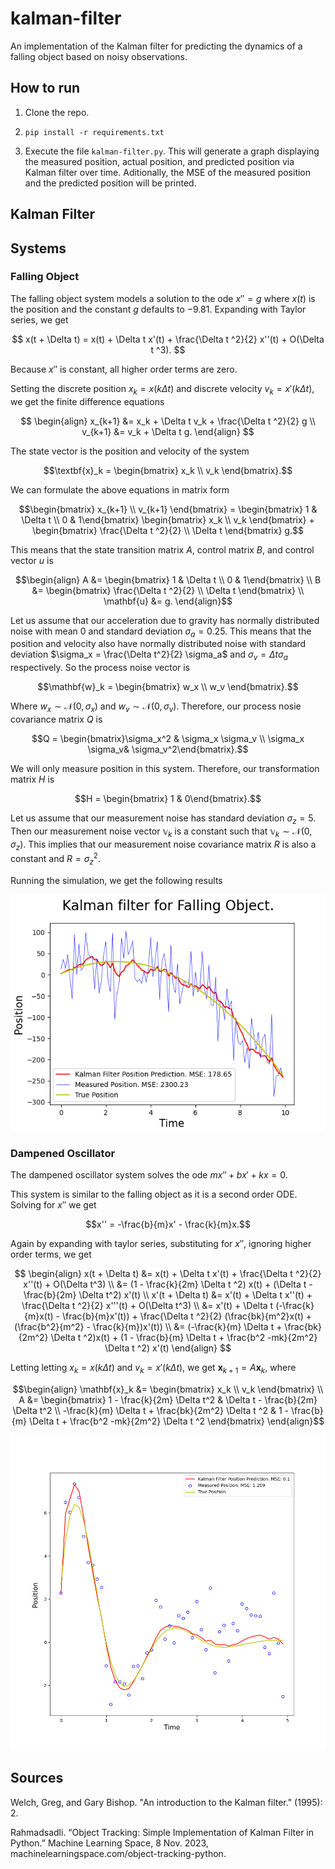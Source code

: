 # kalman-filter

An implementation of the Kalman filter for predicting the dynamics of a falling object based on noisy observations.

## How to run

1) Clone the repo.

2) `pip install -r requirements.txt`

3) Execute the file `kalman-filter.py`. This will generate a graph displaying the measured position, actual position, and predicted position via Kalman filter over time. Aditionally, the MSE of the measured position and the predicted position will be printed.

## Kalman Filter

## Systems

### Falling Object

The falling object system models a solution to the ode $x'' = g$ where $x(t)$ is the position and the constant $g$ defaults to $-9.81$. Expanding with Taylor series, we get 

$$
x(t + \Delta t) = x(t) + \Delta t x'(t) + \frac{\Delta t ^2}{2} x''(t) + O(\Delta t ^3).
$$

Because $x''$ is constant, all higher order terms are zero.

Setting the discrete position $x_k = x(k \Delta t)$ and discrete velocity $v_k = x'(k \Delta t)$, we get the finite difference equations

$$
\begin{align}
x_{k+1} &= x_k + \Delta t v_k + \frac{\Delta t ^2}{2} g \\
v_{k+1} &= v_k + \Delta t g.
\end{align}
$$

The state vector is the position and velocity of the system
```math
\textbf{x}_k = \begin{bmatrix} x_k \\ v_k \end{bmatrix}.
```

We can formulate the above equations in matrix form
```math
\begin{bmatrix} x_{k+1} \\ v_{k+1} \end{bmatrix} = \begin{bmatrix} 1 & \Delta t \\ 0 & 1\end{bmatrix} \begin{bmatrix} x_k \\ v_k \end{bmatrix} + \begin{bmatrix} \frac{\Delta t ^2}{2} \\ \Delta t \end{bmatrix} g.
```

This means that the state transition matrix $A$, control matrix $B$, and control vector $u$ is
```math
\begin{align}
A &= \begin{bmatrix} 1 & \Delta t \\ 0 & 1\end{bmatrix} \\
B &= \begin{bmatrix} \frac{\Delta t ^2}{2} \\ \Delta t \end{bmatrix} \\
\mathbf{u} &= g.
\end{align}
```

Let us assume that our acceleration due to gravity has normally distributed noise with mean $0$ and standard deviation $\sigma_a = 0.25$. This means that the position and velocity also have normally distributed noise with standard deviation $\sigma_x = \frac{\Delta t^2}{2} \sigma_a$ and $\sigma_v = \Delta t \sigma_a$ respectively. So the process noise vector is

```math
\mathbf{w}_k = \begin{bmatrix} w_x \\ w_v \end{bmatrix}.
```

Where $w_x \sim \mathcal{N}(0,\sigma_x)$ and $w_v \sim \mathcal{N}(0, \sigma_v)$. Therefore, our process nosie covariance matrix $Q$ is

```math
Q = \begin{bmatrix}\sigma_x^2 & \sigma_x \sigma_v \\ \sigma_x \sigma_v& \sigma_v^2\end{bmatrix}.
```

We will only measure position in this system. Therefore, our transformation matrix $H$ is 

```math
H = \begin{bmatrix} 1 & 0\end{bmatrix}.
```

Let us assume that our measurement noise has standard deviation $\sigma_z = 5$. Then our measurement noise vector $\mathbb{v}_k$ is a constant such that $\mathbb{v}_k \sim \mathcal{N}(0,\sigma_z).$ This implies that our measurement noise covariance matrix $R$ is also a constant and $R = \sigma_z^2$.

Running the simulation, we get the following results

![Kalman filter results.](images/falling_object.png)

### Dampened Oscillator

The dampened oscillator system solves the ode $mx'' + bx' + kx = 0$.

This system is similar to the falling object as it is a second order ODE. Solving for $x''$ we get

```math
x'' = -\frac{b}{m}x' - \frac{k}{m}x.
```

Again by expanding with taylor series, substituting for $x''$, ignoring higher order terms, we get

$$
\begin{align}
x(t + \Delta t) &= x(t) + \Delta t x'(t) + \frac{\Delta t ^2}{2} x''(t) + O(\Delta t^3) \\
&= (1 - \frac{k}{2m} \Delta t ^2) x(t) + (\Delta t - \frac{b}{2m} \Delta t^2) x'(t) \\
x'(t + \Delta t) &= x'(t) + \Delta t x''(t) + \frac{\Delta t ^2}{2} x'''(t) + O(\Delta t^3) \\
&= x'(t) + \Delta t (-\frac{k}{m}x(t) - \frac{b}{m}x'(t)) + \frac{\Delta t ^2}{2} (\frac{bk}{m^2}x(t) + (\frac{b^2}{m^2} - \frac{k}{m})x'(t)) \\
&= (-\frac{k}{m} \Delta t + \frac{bk}{2m^2} \Delta t ^2)x(t) + (1 - \frac{b}{m} \Delta t + \frac{b^2 -mk}{2m^2} \Delta t ^2) x'(t)
\end{align}
$$

Letting letting $x_k = x(k \Delta t)$ and $v_k = x'(k \Delta t)$, we get $\mathbf{x}_{k+1} = A \mathbf{x}_k$, where

```math
\begin{align}
\mathbf{x}_k &= \begin{bmatrix} x_k \\ v_k \end{bmatrix} \\
A &= \begin{bmatrix} 1 - \frac{k}{2m} \Delta t^2 & \Delta t - \frac{b}{2m} \Delta t^2 \\
-\frac{k}{m} \Delta t + \frac{bk}{2m^2} \Delta t ^2 & 1 - \frac{b}{m} \Delta t + \frac{b^2 -mk}{2m^2} \Delta t ^2 \end{bmatrix}
\end{align}
```

![Kalman filter results.](images/dampened_oscillator.png)

## Sources

Welch, Greg, and Gary Bishop. "An introduction to the Kalman filter." (1995): 2.

Rahmadsadli. “Object Tracking: Simple Implementation of Kalman Filter in Python.” Machine Learning Space, 8 Nov. 2023, machinelearningspace.com/object-tracking-python.
